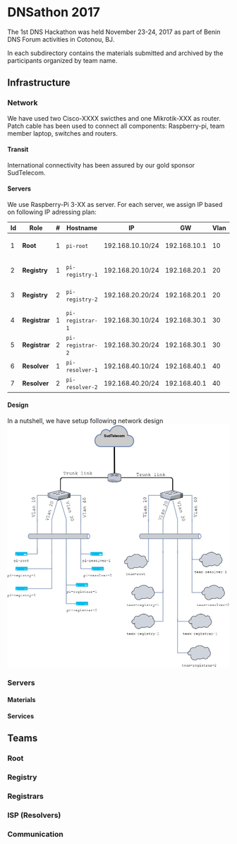 # DNSathon 2017 #

The 1st DNS Hackathon was held November 23-24, 2017 as part of Benin DNS Forum activities in Cotonou, BJ. 

In each subdirectory contains the materials submitted and archived by the participants organized by team name.

## Infrastructure ##

### Network ###
We have used two Cisco-XXXX swicthes and one Mikrotik-XXX as router. Patch cable has been used to connect all components: Raspberry-pi, team member laptop, switches and routers. 

#### Transit ####
International connectivity has been assured by our gold sponsor SudTelecom.

#### Servers #####
We use Raspberry-Pi 3-XX as server. For each server, we assign IP based on following IP adressing plan:


| Id | Role | # | Hostname | IP | GW | Vlan | Resolvers |
| ----- | --- | ----- | --- | ---- | --- | -- | --- |
| 1 | **Root** | 1 | `pi-root` | 192.168.10.10/24 | 192.168.10.1 | 10 | 192.168.40.10 & 192.168.40.20 |
| 2 | **Registry** | 1 | `pi-registry-1` | 192.168.20.10/24 | 192.168.20.1 | 20 | 192.168.40.10 & 192.168.40.20 |
| 3 | **Registry** | 2 | `pi-registry-2` | 192.168.20.20/24 | 192.168.20.1 | 20 | 192.168.40.10 & 192.168.40.20 |
| 4 | **Registrar** | 1 | `pi-registrar-1` | 192.168.30.10/24 | 192.168.30.1 | 30 | 192.168.40.10 & 192.168.40.20 |
| 5 | **Registrar** | 2 | `pi-registrar-2` | 192.168.30.20/24 | 192.168.30.1 | 30 | 192.168.40.10 & 192.168.40.20 |
| 6 | **Resolver** | 1 | `pi-resolver-1` | 192.168.40.10/24 | 192.168.40.1 | 40 | 127.0.0.1 |
| 7 | **Resolver** | 2 | `pi-resolver-2` | 192.168.40.20/24 | 192.168.40.1 | 40 | 127.0.0.1 |


#### Design ####
In a nutshell, we have setup following network design
![Infrastructure Overview](https://raw.githubusercontent.com/AlfredArouna/DNSathon/master/2017/bdf_hackathon.jpg)



### Servers ###

#### Materials ####

#### Services ####


## Teams ##

### Root ####

### Registry ###

### Registrars ###

### ISP (Resolvers) ###

### Communication ###
